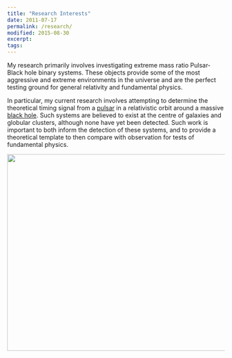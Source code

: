 ```yaml
---
title: "Research Interests"
date: 2011-07-17
permalink: /research/
modified: 2015-08-30
excerpt:
tags:
---
```



My research primarily involves investigating extreme mass ratio Pulsar-Black hole binary systems. These objects provide some of the most aggressive and extreme environments in the universe and are the perfect testing ground for general relativity and fundamental physics.

In particular, my current research involves attempting to determine the theoretical timing signal from a [pulsar](https://www.youtube.com/watch?v=gjLk_72V9Bw) in a relativistic orbit around a massive [black hole](https://www.youtube.com/watch?v=e-P5IFTqB98). Such systems are believed to exist at the centre of galaxies and globular clusters, although none have yet been detected. Such work is important to both inform the detection of these systems, and to provide a theoretical template to then compare with observation for tests of fundamental physics.



<img src="https://www.elisascience.org/files/imagecache/fullview/images/emri.jpg" align="center" style="width:608px;height:456px;">
